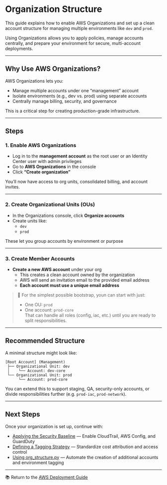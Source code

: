 # Organization Structure

This guide explains how to enable AWS Organizations and set up a clean account structure for managing multiple environments like `dev` and `prod`.

Using Organizations allows you to apply policies, manage accounts centrally, and prepare your environment for secure, multi-account deployments.

---

## Why Use AWS Organizations?

AWS Organizations lets you:

- Manage multiple accounts under one “management” account
- Isolate environments (e.g., dev vs. prod) using separate accounts
- Centrally manage billing, security, and governance

This is a critical step for creating production-grade infrastructure.

---

## Steps

### 1. Enable AWS Organizations

- Log in to the **management account** as the root user or an Identity Center user with admin privileges
- Go to **AWS Organizations** in the console
- Click **“Create organization”**

You’ll now have access to org units, consolidated billing, and account invites.

---

### 2. Create Organizational Units (OUs)

- In the Organizations console, click **Organize accounts**
- Create units like:
  - `dev`
  - `prod`

These let you group accounts by environment or purpose

---

### 3. Create Member Accounts

- **Create a new AWS account** under your org
  - This creates a clean account owned by the organization
  - AWS will send an invitation email to the provided email address
  - **Each account must use a unique email address**

> 🔪 For the simplest possible bootstrap, youn can start with just:
>
> - One OU: `prod`
> - One account: `prod-core`\
> That can handle all roles (config, iac, etc.) until you are ready to split responsibilities.

---

## Recommended Structure

A minimal structure might look like:

```
[Root Account] (Management)
 ├── Organizational Unit: dev
 │    └── Account: dev-core
 └── Organizational Unit: prod
      └── Account: prod-core
```

You can extend this to support staging, QA, security-only accounts, or divide responsibilities further (e.g. `prod-iac`, `prod-network`).

---

## Next Steps

Once your organization is set up, continue with:

- [Applying the Security Baseline](../security-baseline/README.md) — Enable CloudTrail, AWS Config, and GuardDuty
- [Defining a Tagging Strategy](../tagging-policy/README.md) — Standardize cost attribution and access control
- [Using org\_structure.py](../../scripts/bootstrap/org_structure.py) — Automate the creation of additional accounts and environment tagging

---

📚 Return to the [AWS Deployment Guide](../README.md)

